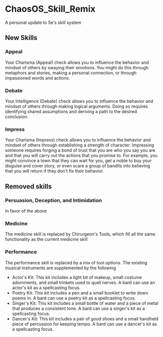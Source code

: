 # ChaosOS_Skill_Remix
 A personal update to 5e's skill system


## New Skills

### Appeal

Your Charisma (Appeal) check allows you to influence the behavior and mindset of others by swaying their emotions. You might do this through metaphors and stories, making a personal connection, or through impassioned words and actions.

### Debate

Your Intelligence (Debate) check allows you to influence the behavior and mindset of others through making logical arguments. Doing so requires identifying shared assumptions and deriving a path to the desired conclusion.

### Impress

Your Charisma (Impress) check allows you to influence the behavior and mindset of others through establishing a strength of character. Impressing someone requires forging a bond of trust that you are who you say you are and that you will carry out the actions that you promise to. For example, you might convince a town that they can wait for you, get a noble to buy your disguise and cover story, or even scare a group of bandits into believing that you will return if they don't fix their behavior.

## Removed skills

### Persuasion, Deception, and Intimidation

In favor of the above

### Medicine 

The medicine skill is replaced by Chirurgeon's Tools, which fill all the same functionality as the current medicine skill

### Performance

The performance skill is replaced by a mix of tool options. The existing musical instruments are supplemented by the following
- Actor's Kit: This kit includes a light bit of makeup, small costume adornments, and small trinkets used to quell nerves. A bard can use an actor's kit as a spellcasting focus.
- Poetry Kit: This kit includes a pen and a small booklet to write down poems in. A bard can use a poetry kit as a spellcasting focus.
- Singer's Kit: This kit includes a small bottle of water and a piece of metal that produces a consistent tone. A bard can use a singer's kit as a spellcasting focus.
- Dancer's Kit: This kit includes a pair of good shoes and a small handheld piece of percussion for keeping tempo. A bard can use a dancer's kit as a spellcasting focus.